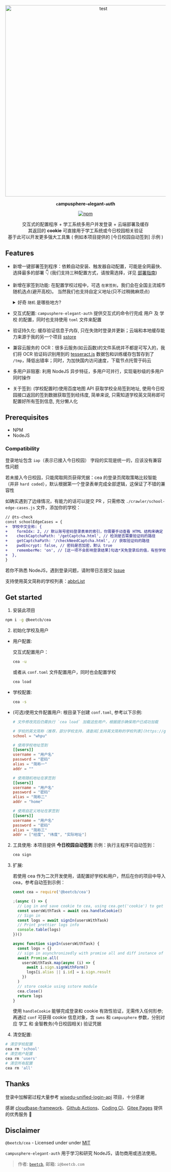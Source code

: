 <p align="center">
  <a href="https://github.com/beetcb/campusphere-elegant-auth">
    <img src="https://s4.gifyu.com/images/cea.gif" alt="test" width="600">
  </a>

<strong><p align="center"><code>c</code>ampusphere-<code>e</code>legant-<code>a</code>uth</p></strong>

<p align="center">
 <a align="center" href="https://www.npmjs.com/package/@beetcb/cea">
    <img alt="npm" src="https://img.shields.io/npm/v/@beetcb/cea">
  </a>
</p>

  <p align="center">
  交互式的配置程序 + 学工系统多用户并发登录 + 云端部署及缓存
  <br>
  其返回的 <strong>cookie</strong> 可直接用于学工系统或今日校园相关验证
  <br>
  基于此可以开发更多强大工具集 ( 例如本项目提供的 [今日校园自动签到] 示例 )
  <p>
</p>

## Features

- 新增一键部署签到程序：依赖自动安装、触发器自动配置，可能是全网最快、选择最多的部署 👇 (我们支持三种配置方式，请按需选择，详见 [部署指南](./docs/deploy.md))

- 新增在家签到功能: 在配置学校过程中，可选 `在家签到`，我们会在全国主流城市随机选点(避开高校)。 当然我们也支持自定义地址(只不过稍微麻烦点)<details><summary>好奇 `随机` 是哪些地方?</summary>

  ```js
  // Hard coded position info
  // Randomly generated from http://api.map.baidu.com/lbsapi
  const posGenFromCitys = [
    ['116.622631', '40.204822', '北京市顺义区X012'],
    ['115.825701', '32.914915', '安徽省阜阳市颍泉区胜利北路79'],
    ['119.292590', '26.164789', '福建省福州市晋安区'],
    ['103.836093', '36.068012', '甘肃省兰州市城关区南滨河东路709'],
    ['108.360128', '22.883516', '广西壮族自治区南宁市兴宁区'],
    ['113.391549', '22.590350', '广东省中山市兴港中路172号'],
    ['111.292396', '30.718343', '湖北省宜昌市西陵区珍珠路32号'],
    ['118.793117', '32.074771', '江苏省南京市玄武区昆仑路8号'],
  ]
  ```

  </details>

- 交互式配置: `campusphere-elegant-auth` 提供交互式的命令行完成 用户 及 学校 的配置，同时也支持使用 `toml` 文件来配置

- 验证持久化: 缓存验证信息于内存, 只在失效时登录并更新；云端和本地缓存能力来源于我的另一个项目 [sstore](https://github.com/beetcb/sstore)

- 兼容云服务的 OCR：很多云服务(如云函数)的文件系统并不都是可写入的，我们将 OCR 验证码识别用到的 [tesseract.js](https://github.com/naptha/tesseract.js) 数据包和训练缓存包暂存到了 `/tmp`，降低出错率；同时，为加快国内访问速度，下载节点托管于码云

- 多用户非阻塞: 利用 NodeJS 异步特征，多用户可并行，实现毫秒级的多用户同时操作

- 关于签到: (学校配置时)使用百度地图 API 获取学校全局签到地址, 使用今日校园接口返回的签到数据获取签到经纬度, 简单来说, 只需知道学校英文简称即可配置好所有签到信息, 充分懒人化

## Prerequisites

- NPM
- NodeJS

### Compatibility

登录地址包含 `iap`（表示已接入今日校园） 字段的实现是统一的，应该没有兼容性问题

若未接入今日校园，只能爬取网页获得凭据：cea 的登录页爬取策略比较智能（并非 `hard coded`），默认根据第一个登录表单完成全部逻辑，这保证了不错的兼容性

如确实遇到了边缘情况，有能力的话可以提交 PR ，只需修改 `./crawler/school-edge-cases.js` 文件，添加你的学校：

```diff
// @ts-check
const schoolEdgeCases = {
+  学校中文全称: {
+    formIdx: 2, // 默认账号密码登录表单的索引，你需要手动查看 HTML 结构来确定
+    checkCaptchaPath: '/getCaptcha.html', // 检测是否需要验证码的路径
+    getCaptchaPath: '/checkNeedCaptcha.html', // 获取验证码的路径
+    pwdEncrypt: false, // 密码是否加密，默认 true
+    rememberMe: 'on', // [这一项不会影响登录结果]勾选*天免登录后的值，有些学校可能是不同的字符，默认为 true，你需要手动查看登录请求来确定
+  },
}
```

若你不熟悉 NodeJS，遇到登录问题，请附带日志提交 [Issue](https://github.com/beetcb/cea/issues/new/choose)

支持使用英文简称的学校列表：[abbrList](./docs/abbrlist.sh)

## Get started

1. 安装此项目

```sh
npm i -g @beetcb/cea
```

2. 初始化学校及用户

- 用户配置:

  交互式配置用户：

  ```sh
  cea -u
  ```

  或者从 `conf.toml` 文件配置用户，同时也会配置学校

  ```sh
  cea load
  ```

- 学校配置:

  ```sh
  cea -s
  ```

- (可选)使用文件配置用户: 根目录下创建 `conf.toml`, 参考以下示例:

  ```toml
  # 文件修改完后仍需执行 `cea load` 加载这些用户，根据提示确保用户已成功加载

  # 学校的英文简称（推荐，部分学校支持，请查阅[支持英文简称的学校列表](https://github.com/beetcb/cea#abbrlist)自行判断）或中文全称（备用选项，所有学校都支持）
  school = "whpu"

  # 使用学校地址签到
  [[users]]
  username = "用户名"
  password = "密码"
  alias = "简称一"
  addr = ""

  # 使用随机地址在家签到
  [[users]]
  username = "用户名"
  password = "密码"
  alias = "简称二"
  addr = "home"

  # 使用自定义地址在家签到
  [[users]]
  username = "用户名"
  password = "密码"
  alias = "简称三"
  addr = ["经度", "纬度", "实际地址"]
  ```

2. 工具使用:
   本项目提供 **今日校园自动签到** 示例：执行主程序可自动签到：

   ```bash
   cea sign
   ```

3. 扩展:

   若使用 cea 作为二次开发使用，请配置好学校和用户，然后在你的项目中导入 cea，参考自动签到示例：

   ```js
   const cea = require('@beetcb/cea')

   ;(async () => {
     // Log in and save cookie to cea, using cea.get('cookie') to get them (this function resolve an users array with cookie and sign in methods)
     const usersWithTask = await cea.handleCookie()
     // Sign in
     const logs = await signIn(usersWithTask)
     // Print prettier logs info
     console.table(logs)
   })()

   async function signIn(usersWithTask) {
     const logs = {}
     // sign in asynchronizedly with promise all and diff instance of signApp class
     await Promise.all(
       usersWithTask.map(async (i) => {
         await i.sign.signWithForm()
         logs[i.alias || i.id] = i.sign.result
       })
     )
     // store cookie using sstore module
     cea.close()
     return logs
   }
   ```

   使用 `handleCookie` 能够完成登录和 cookie 有效性验证，无需传入任何形参; 再通过 `conf` 可获得 cookie 信息对象，含 `swms` 和 `campusphere` 参数，分别对应 学工 和 金智教务(今日校园相关) 验证凭据

4. 清空配置:

```sh
# 清空学校配置
cea rm 'school'
# 清空用户配置
cea rm 'users'
# 清空所有配置
cea rm 'all'
```

## Thanks

登录中加解密过程大量参考 [wisedu-unified-login-api](https://github.com/ZimoLoveShuang/wisedu-unified-login-api) 项目，十分感谢

感谢 [cloudbase-framework](https://github.com/Tencent/cloudbase-framework)、[Github Actions](https://github.com/actions)、[Coding CI](https://help.coding.net/docs/ci/intro.html)、[Gitee Pages](https://gitee.com/help/articles/4136) 提供的优秀服务 🎉

## Disclaimer

`@beetcb/cea` - Licensed under under [MIT](https://github.com/beetcb/cea/blob/master/LICENSE)

`campusphere-elegant-auth` 用于学习和研究 NodeJS，请勿商用或违法使用。

> 作者: [`beetcb`](https://www.beetcb.com), 邮箱: `i@beetcb.com`
